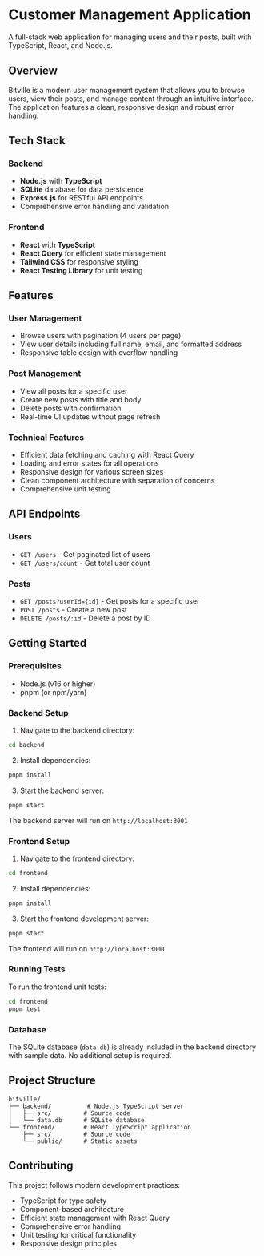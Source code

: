 # Customer Management Application

A full-stack web application for managing users and their posts, built with TypeScript, React, and Node.js.

## Overview

Bitville is a modern user management system that allows you to browse users, view their posts, and manage content through an intuitive interface. The application features a clean, responsive design and robust error handling.

## Tech Stack

### Backend
- **Node.js** with **TypeScript**
- **SQLite** database for data persistence
- **Express.js** for RESTful API endpoints
- Comprehensive error handling and validation

### Frontend
- **React** with **TypeScript**
- **React Query** for efficient state management
- **Tailwind CSS** for responsive styling
- **React Testing Library** for unit testing

## Features

### User Management
- Browse users with pagination (4 users per page)
- View user details including full name, email, and formatted address
- Responsive table design with overflow handling

### Post Management
- View all posts for a specific user
- Create new posts with title and body
- Delete posts with confirmation
- Real-time UI updates without page refresh

### Technical Features
- Efficient data fetching and caching with React Query
- Loading and error states for all operations
- Responsive design for various screen sizes
- Clean component architecture with separation of concerns
- Comprehensive unit testing

## API Endpoints

### Users
- `GET /users` - Get paginated list of users
- `GET /users/count` - Get total user count

### Posts
- `GET /posts?userId={id}` - Get posts for a specific user
- `POST /posts` - Create a new post
- `DELETE /posts/:id` - Delete a post by ID

## Getting Started

### Prerequisites
- Node.js (v16 or higher)
- pnpm (or npm/yarn)

### Backend Setup

1. Navigate to the backend directory:
```bash
cd backend
```

2. Install dependencies:
```bash
pnpm install
```

3. Start the backend server:
```bash
pnpm start
```

The backend server will run on `http://localhost:3001`

### Frontend Setup

1. Navigate to the frontend directory:
```bash
cd frontend
```

2. Install dependencies:
```bash
pnpm install
```

3. Start the frontend development server:
```bash
pnpm start
```

The frontend will run on `http://localhost:3000`

### Running Tests

To run the frontend unit tests:
```bash
cd frontend
pnpm test
```

### Database

The SQLite database (`data.db`) is already included in the backend directory with sample data. No additional setup is required.

## Project Structure

```
bitville/
├── backend/          # Node.js TypeScript server
│   ├── src/         # Source code
│   └── data.db      # SQLite database
└── frontend/        # React TypeScript application
    ├── src/         # Source code
    └── public/      # Static assets
```

## Contributing

This project follows modern development practices:
- TypeScript for type safety
- Component-based architecture
- Efficient state management with React Query
- Comprehensive error handling
- Unit testing for critical functionality
- Responsive design principles

